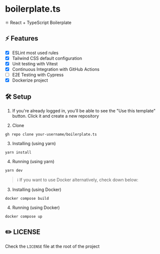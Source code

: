 # boilerplate.ts
⚛️ React + TypeScript Boilerplate

## ⚡ Features

- [X] ESLint most used rules
- [X] Tailwind CSS default configuration
- [X] Unit testing with Vitest
- [X] Continuous Integration with GitHub Actions
- [ ] E2E Testing with Cypress
- [X] Dockerize project

## 🛠️ Setup

1. If you're already logged in, you'll be able to see the "Use this template" button. Click it and create a new repository

2. Clone

```
gh repo clone your-username/boilerplate.ts
```

3. Installing (using yarn)

```
yarn install 
```

4. Running (using yarn)

```
yarn dev
```

> :information_source: If you want to use Docker alternatively, check down below:

3. Installing (using Docker)

```
docker compose build 
```

4. Running (using Docker)

```
docker compose up
```

## ✏️ LICENSE

Check the `LICENSE` file at the root of the project
